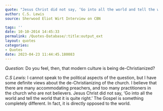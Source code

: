 ```yaml
---
quote: "Jesus Christ did not say, ‘Go into all the world and tell the world that it is quite right.’ The Gospel is something completely different. In fact, it is directly opposed to the world."
author: C.S. Lewis
source: Sherwood Eliot Wirt Interview on CBN

tags: ''
date: 10-10-2014 14:45:33
permalink: /Quotes-Database/:title:output_ext
layout: quotes
categories:
- Quotes
date: 2023-04-23 11:44:45.180083
---
```

*Question:* Do you feel, then, that modern culture is being de-Christianized?

*C.S Lewis:* I cannot speak to the political aspects of the question, but I have some definite views about the de-Christianizing of the church. I believe that there are many accommodating preachers, and too many practitioners in the church who are not believers. Jesus Christ did not say, ‘Go into all the world and tell the world that it is quite right.’ The Gospel is something completely different. In fact, it is directly opposed to the world.